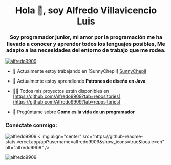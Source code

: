 <h1 align="center">Hola 👋, soy Alfredo Villavicencio Luis</h1>
<h3 align="center">Soy programador junior, mi amor por la programación me ha llevado a conocer y aprender todos los lenguajes posibles, Me adapto a las necesidades del entorno de trabajo que me rodea.</h3>

<p align="left"> <a href="https://github.com/ryo-ma/github-profile-trophy"><img src="https://github-profile-trophy.vercel.app/?username=alfredo9909" alt="alfredo9909" /></a> </p>

- 🔭 Actualmente estoy trabajando en [SunnyChepil] <a href="(https ://github.com/kevdany17/DataBaseMigrationSunnyChepil.git)">SunnyChepil</a>

- 🌱 Actualmente estoy aprendiendo **Patrones de diseño en Java**



- 👨‍💻 Todos mis proyectos están disponibles en [https://github.com/Alfredo9909?tab=repositories](https://github.com/Alfredo9909?tab=repositories)

- 💬 Pregúntame sobre **Como es la vida de un programador**

<h3 align="left">Conéctate conmigo:</h3>


<p><img align="left" src="https://github-readme-stats.vercel.app/api/top-langs?username=alfredo9909&show_icons=true&locale=en&layout=compact" alt="alfredo9909" /></p>

<p> < img align="center" src="https://github-readme-stats.vercel.app/api?username=alfredo9909&show_icons=true&locale=en" alt="alfredo9909" /></p>

<p><img align="center" src="https://github-readme-streak-stats.herokuapp.com/?user=alfredo9909&" alt="alfredo9909" /></p>
